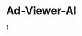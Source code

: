 # Ad-Viewer-AI
[1](https://github.com/Falron98/Ad-Viewer-AI/blob/10465cce9f346e7f0d07ca91467da0230eda130b/AI_Ad_Viewer/Example.mp4)
